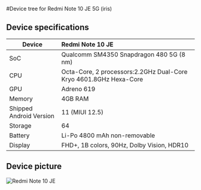 #Device tree for Redmi Note 10 JE 5G (iris)


## Device specifications

| Device                  | Redmi Note 10 JE                                             |
| ----------------------- | :---------------------------------------------------------- |
| SoC     		  | Qualcomm SM4350 Snapdragon 480 5G (8 nm)                            |
| CPU     		  | Octa-Core, 2 processors:2.2GHz Dual-Core Kryo 4601.8GHz Hexa-Core
| GPU     		  | Adreno 619                                               |
| Memory                  | 4GB RAM                                  |
| Shipped Android Version | 11 (MIUI 12.5)                                                |
| Storage                 | 64                                                  |                                                |
| Battery 		  | Li-Po 4800 mAh non-removable                               |
| Display 		  | FHD+, 1B colors, 90Hz, Dolby Vision, HDR10

## Device picture

![Redmi Note 10 JE ](https://encrypted-tbn0.gstatic.com/images?q=tbn:ANd9GcRYAxBtfDj1dgA616FrFJ5k2E4mXEg1RgVJxQ&usqp=CAU "Redmi Note 10 JE")
